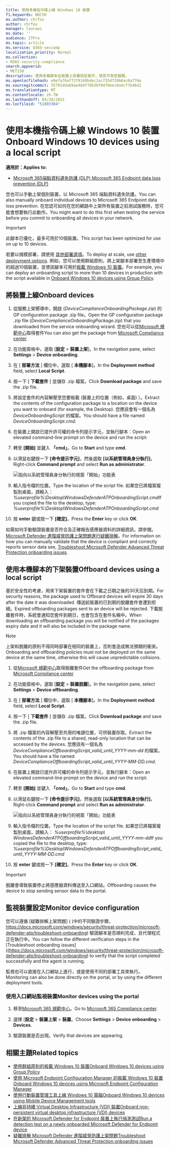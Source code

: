 ```yaml
---
title: 使用本機指令碼上線 Windows 10 裝置
f1.keywords: NOCSH
ms.author: chrfox
author: chrfox
manager: laurawi
ms.date: ''
audience: ITPro
ms.topic: article
ms.service: O365-seccomp
localization_priority: Normal
ms.collection:
- M365-security-compliance
search.appverid:
- MET150
description: 使用本機腳本在裝置上部署設定套件，使其可架至服務。
ms.openlocfilehash: e9efa76af72f9169bdec1acf35d72066ac0a776e
ms.sourcegitcommit: 55791ddab9ae484f76b30f0470eec8a4cf7b46d1
ms.translationtype: MT
ms.contentlocale: zh-TW
ms.lasthandoff: 04/20/2021
ms.locfileid: "51893304"
---
```

# <a name="onboard-windows-10-devices-using-a-local-script"></a><span data-ttu-id="86750-103">使用本機指令碼上線 Windows 10 裝置</span><span class="sxs-lookup"><span data-stu-id="86750-103">Onboard Windows 10 devices using a local script</span></span>

<span data-ttu-id="86750-104">**適用於：**</span><span class="sxs-lookup"><span data-stu-id="86750-104">**Applies to:**</span></span>

- [<span data-ttu-id="86750-105">Microsoft 365端點資料遺失防護 (DLP) </span><span class="sxs-lookup"><span data-stu-id="86750-105">Microsoft 365 Endpoint data loss prevention (DLP)</span></span>](./endpoint-dlp-learn-about.md)

<span data-ttu-id="86750-106">您也可以手動上架個別裝置，以 Microsoft 365 端點資料遺失防護。</span><span class="sxs-lookup"><span data-stu-id="86750-106">You can also manually onboard individual devices to Microsoft 365 Endpoint data loss prevention.</span></span> <span data-ttu-id="86750-107">在您認可如何在您的網路中上架所有裝置之前測試服務時，您可能會想要執行此動作。</span><span class="sxs-lookup"><span data-stu-id="86750-107">You might want to do this first when testing the service before you commit to onboarding all devices in your network.</span></span>

> [!IMPORTANT]
> <span data-ttu-id="86750-108">此腳本已優化，最多可用於10個裝置。</span><span class="sxs-lookup"><span data-stu-id="86750-108">This script has been optimized for use on up to 10 devices.</span></span>
>
> <span data-ttu-id="86750-109">若要以規模部署，請使用 [其他部署選項](dlp-configure-endpoints.md)。</span><span class="sxs-lookup"><span data-stu-id="86750-109">To deploy at scale, use [other deployment options](dlp-configure-endpoints.md).</span></span> <span data-ttu-id="86750-110">例如，您可以使用群組原則，將上架腳本部署至生產環境中的超過10個裝置，並使該腳本可用於[板載 Windows 10 裝置](dlp-configure-endpoints-gp.md)。</span><span class="sxs-lookup"><span data-stu-id="86750-110">For example, you can deploy an onboarding script to more than 10 devices in production with the script available in [Onboard Windows 10 devices using Group Policy](dlp-configure-endpoints-gp.md).</span></span>

## <a name="onboard-devices"></a><span data-ttu-id="86750-111">將裝置上線</span><span class="sxs-lookup"><span data-stu-id="86750-111">Onboard devices</span></span>
 
1.  <span data-ttu-id="86750-112">從服務上架嚮導中，開啟 (*DeviceComplianceOnboardingPackage.zip*) 的 GP configuration package .zip file。</span><span class="sxs-lookup"><span data-stu-id="86750-112">Open the GP configuration package .zip file (*DeviceComplianceOnboardingPackage.zip*) that you downloaded from the service onboarding wizard.</span></span> <span data-ttu-id="86750-113">您也可以從[Microsoft 規範中心](https://compliance.microsoft.com)取得套件</span><span class="sxs-lookup"><span data-stu-id="86750-113">You can also get the package from [Microsoft Compliance center](https://compliance.microsoft.com)</span></span>

2. <span data-ttu-id="86750-114">在功能窗格中，選取 [**設定**  >  **裝置上架**]。</span><span class="sxs-lookup"><span data-stu-id="86750-114">In the navigation pane, select **Settings** > **Device onboarding**.</span></span>

3. <span data-ttu-id="86750-115">在 [ **部署方法** ] 欄位中，選取 [ **本機腳本**]。</span><span class="sxs-lookup"><span data-stu-id="86750-115">In the **Deployment method** field, select **Local Script**.</span></span>

4. <span data-ttu-id="86750-116">按一下 [ **下載套件** ] 並儲存 .zip 檔案。</span><span class="sxs-lookup"><span data-stu-id="86750-116">Click **Download package** and save the .zip file.</span></span>
  
5. <span data-ttu-id="86750-117">將設定套件的內容解壓至您要板載 (裝置上的位置（例如，桌面) ）。</span><span class="sxs-lookup"><span data-stu-id="86750-117">Extract the contents of the configuration package to a location on the device you want to onboard (for example, the Desktop).</span></span> <span data-ttu-id="86750-118">您應該會有一個名為 *DeviceOnboardingScript* 的檔案。</span><span class="sxs-lookup"><span data-stu-id="86750-118">You should have a file named *DeviceOnboardingScript.cmd*.</span></span>

6.  <span data-ttu-id="86750-119">在裝置上開啟已提升許可權的命令列提示字元，並執行腳本：</span><span class="sxs-lookup"><span data-stu-id="86750-119">Open an elevated command-line prompt on the device and run the script:</span></span>

7.  <span data-ttu-id="86750-120">轉至 **[開始]** 並鍵入 **「cmd」**。</span><span class="sxs-lookup"><span data-stu-id="86750-120">Go to **Start** and type **cmd**.</span></span>

8.  <span data-ttu-id="86750-121">以滑鼠右鍵按一下 **[命令提示字元]**，然後選取 **[以系統管理員身分執行]**。</span><span class="sxs-lookup"><span data-stu-id="86750-121">Right-click **Command prompt** and select **Run as administrator**.</span></span>

    ![指向以系統管理員身分執行的視窗「開始」功能表](../media/dlp-run-as-admin.png)

9.  <span data-ttu-id="86750-123">輸入指令檔的位置。</span><span class="sxs-lookup"><span data-stu-id="86750-123">Type the location of the script file.</span></span> <span data-ttu-id="86750-124">如果您已將檔案複製到桌面，請輸入： *%userprofile%\Desktop\WindowsDefenderATPOnboardingScript.cmd*</span><span class="sxs-lookup"><span data-stu-id="86750-124">If you copied the file to the desktop, type: *%userprofile%\Desktop\WindowsDefenderATPOnboardingScript.cmd*</span></span>

10.  <span data-ttu-id="86750-125">按 **enter** 鍵或按一下 **[確定]**。</span><span class="sxs-lookup"><span data-stu-id="86750-125">Press the **Enter** key or click **OK**.</span></span>

<span data-ttu-id="86750-126">如需如何手動驗證裝置是否符合及正確報告感應器資料的詳細資訊，請參閱。 [Microsoft Defender 進階威脅防護上架問題進行疑難排解](/windows/security/threat-protection/microsoft-defender-atp/troubleshoot-onboarding)。</span><span class="sxs-lookup"><span data-stu-id="86750-126">For information on how you can manually validate that the device is compliant and correctly reports sensor data see, [Troubleshoot Microsoft Defender Advanced Threat Protection onboarding issues](/windows/security/threat-protection/microsoft-defender-atp/troubleshoot-onboarding).</span></span>

## <a name="offboard-devices-using-a-local-script"></a><span data-ttu-id="86750-127">使用本機腳本的下架裝置</span><span class="sxs-lookup"><span data-stu-id="86750-127">Offboard devices using a local script</span></span>
<span data-ttu-id="86750-128">基於安全性的考慮，用來下架裝置的套件會在下載之日期之後的30天后到期。</span><span class="sxs-lookup"><span data-stu-id="86750-128">For security reasons, the package used to Offboard devices will expire 30 days after the date it was downloaded.</span></span> <span data-ttu-id="86750-129">傳送給裝置的已到期的脫離套件會遭到拒絕。</span><span class="sxs-lookup"><span data-stu-id="86750-129">Expired offboarding packages sent to an device will be rejected.</span></span> <span data-ttu-id="86750-130">下載脫離套件時，系統會通知您套件到期日，也會包含在套件名稱中。</span><span class="sxs-lookup"><span data-stu-id="86750-130">When downloading an offboarding package you will be notified of the packages expiry date and it will also be included in the package name.</span></span>

> [!NOTE]
> <span data-ttu-id="86750-131">上架和脫離的原則不得同時部署在相同的裝置上，否則會造成無法預期的衝突。</span><span class="sxs-lookup"><span data-stu-id="86750-131">Onboarding and offboarding policies must not be deployed on the same device at the same time, otherwise this will cause unpredictable collisions.</span></span>

1. <span data-ttu-id="86750-132">從[Microsoft 規範中心](https://compliance.microsoft.com)取得脫離套件</span><span class="sxs-lookup"><span data-stu-id="86750-132">Get the offboarding package from [Microsoft Compliance center](https://compliance.microsoft.com)</span></span>

2. <span data-ttu-id="86750-133">在功能窗格中，選取 [**設定**  >  **裝置脫離**]。</span><span class="sxs-lookup"><span data-stu-id="86750-133">In the navigation pane, select **Settings** > **Device offboarding**.</span></span>

3. <span data-ttu-id="86750-134">在 [ **部署方法** ] 欄位中，選取 [ **本機腳本**]。</span><span class="sxs-lookup"><span data-stu-id="86750-134">In the **Deployment method** field, select **Local Script**.</span></span>

4. <span data-ttu-id="86750-135">按一下 [ **下載套件** ] 並儲存 .zip 檔案。</span><span class="sxs-lookup"><span data-stu-id="86750-135">Click **Download package** and save the .zip file.</span></span>

5. <span data-ttu-id="86750-136">將 .zip 檔案的內容解壓至共用的唯讀位置，可供裝置存取。</span><span class="sxs-lookup"><span data-stu-id="86750-136">Extract the contents of the .zip file to a shared, read-only location that can be accessed by the devices.</span></span> <span data-ttu-id="86750-137">您應該有一個名為 *DeviceComplianceOffboardingScript_valid_until_YYYY-mm-dd* 的檔案。</span><span class="sxs-lookup"><span data-stu-id="86750-137">You should have a file named *DeviceComplianceOffboardingScript_valid_until_YYYY-MM-DD.cmd*.</span></span>

6.  <span data-ttu-id="86750-138">在裝置上開啟已提升許可權的命令列提示字元，並執行腳本：</span><span class="sxs-lookup"><span data-stu-id="86750-138">Open an elevated command-line prompt on the device and run the script:</span></span>

7.  <span data-ttu-id="86750-139">轉至 **[開始]** 並鍵入 **「cmd」**。</span><span class="sxs-lookup"><span data-stu-id="86750-139">Go to **Start** and type **cmd**.</span></span>

8.  <span data-ttu-id="86750-140">以滑鼠右鍵按一下 **[命令提示字元]**，然後選取 **[以系統管理員身分執行]**。</span><span class="sxs-lookup"><span data-stu-id="86750-140">Right-click **Command prompt** and select **Run as administrator**.</span></span>

    ![指向以系統管理員身分執行的視窗「開始」功能表](../media/dlp-run-as-admin.png)

9.  <span data-ttu-id="86750-142">輸入指令檔的位置。</span><span class="sxs-lookup"><span data-stu-id="86750-142">Type the location of the script file.</span></span> <span data-ttu-id="86750-143">如果您已將檔案複製到桌面，請輸入： *%userprofile%\desktop\ WindowsDefenderATPOffboardingScript_valid_until_YYYY-mm-dd*</span><span class="sxs-lookup"><span data-stu-id="86750-143">If you copied the file to the desktop, type: *%userprofile%\Desktop\WindowsDefenderATPOffboardingScript_valid_until_YYYY-MM-DD.cmd*</span></span>

10.  <span data-ttu-id="86750-144">按 **enter** 鍵或按一下 **[確定]**。</span><span class="sxs-lookup"><span data-stu-id="86750-144">Press the **Enter** key or click **OK**.</span></span>

> [!IMPORTANT]
> <span data-ttu-id="86750-145">脫離會導致裝置停止將感應器資料傳送至入口網站。</span><span class="sxs-lookup"><span data-stu-id="86750-145">Offboarding causes the device to stop sending sensor data to the portal.</span></span>


## <a name="monitor-device-configuration"></a><span data-ttu-id="86750-146">監視裝置設定</span><span class="sxs-lookup"><span data-stu-id="86750-146">Monitor device configuration</span></span>
<span data-ttu-id="86750-147">您可以遵循 [疑難排解上架問題] ( (中的不同驗證步驟， https://docs.microsoft.com/windows/security/threat-protection/microsoft-defender-atp/troubleshoot-onboarding) 驗證腳本是否順利完成，且代理程式正在執行中。</span><span class="sxs-lookup"><span data-stu-id="86750-147">You can follow the different verification steps in the [Troubleshoot onboarding issues]((https://docs.microsoft.com/windows/security/threat-protection/microsoft-defender-atp/troubleshoot-onboarding) to verify that the script completed successfully and the agent is running.</span></span>

<span data-ttu-id="86750-148">監視也可以直接在入口網站上進行，或是使用不同的部署工具來執行。</span><span class="sxs-lookup"><span data-stu-id="86750-148">Monitoring can also be done directly on the portal, or by using the different deployment tools.</span></span>

### <a name="monitor-devices-using-the-portal"></a><span data-ttu-id="86750-149">使用入口網站監視裝置</span><span class="sxs-lookup"><span data-stu-id="86750-149">Monitor devices using the portal</span></span>
1. <span data-ttu-id="86750-150">移至[Microsoft 365 規範中心](https://compliance.microsoft.com)。</span><span class="sxs-lookup"><span data-stu-id="86750-150">Go to [Microsoft 365 Compliance center](https://compliance.microsoft.com).</span></span>

2. <span data-ttu-id="86750-151">選擇 [**設定**  >  **裝置上架**  >  **裝置**。</span><span class="sxs-lookup"><span data-stu-id="86750-151">Choose **Settings** > **Device onboarding** > **Devices**.</span></span>

3. <span data-ttu-id="86750-152">驗證裝置是否出現。</span><span class="sxs-lookup"><span data-stu-id="86750-152">Verify that devices are appearing.</span></span>


## <a name="related-topics"></a><span data-ttu-id="86750-153">相關主題</span><span class="sxs-lookup"><span data-stu-id="86750-153">Related topics</span></span>
- [<span data-ttu-id="86750-154">使用群組原則的板載 Windows 10 裝置</span><span class="sxs-lookup"><span data-stu-id="86750-154">Onboard Windows 10 devices using Group Policy</span></span>](dlp-configure-endpoints-gp.md)
- [<span data-ttu-id="86750-155">使用 Microsoft Endpoint Configuration Manager 的板載 Windows 10 裝置</span><span class="sxs-lookup"><span data-stu-id="86750-155">Onboard Windows 10 devices using Microsoft Endpoint Configuration Manager</span></span>](dlp-configure-endpoints-sccm.md)
- [<span data-ttu-id="86750-156">使用行動裝置管理工具上線 Windows 10 電腦</span><span class="sxs-lookup"><span data-stu-id="86750-156">Onboard Windows 10 devices using Mobile Device Management tools</span></span>](dlp-configure-endpoints-mdm.md)
- [<span data-ttu-id="86750-157">上線非持續 Virtual Desktop Infrastructure (VDI) 裝置</span><span class="sxs-lookup"><span data-stu-id="86750-157">Onboard non-persistent virtual desktop infrastructure (VDI) devices</span></span>](dlp-configure-endpoints-vdi.md)
- [<span data-ttu-id="86750-158">在新架的 Microsoft Defender for Endpoint 裝置上執行偵測測試</span><span class="sxs-lookup"><span data-stu-id="86750-158">Run a detection test on a newly onboarded Microsoft Defender for Endpoint device</span></span>](/windows/security/threat-protection/microsoft-defender-atp/run-detection-test)
- [<span data-ttu-id="86750-159">疑難排解 Microsoft Defender 進階威脅防護上架問題</span><span class="sxs-lookup"><span data-stu-id="86750-159">Troubleshoot Microsoft Defender Advanced Threat Protection onboarding issues</span></span>](/windows/security/threat-protection/microsoft-defender-atp/troubleshoot-onboarding)
